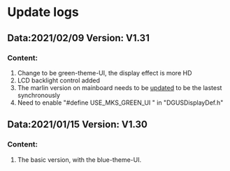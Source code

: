 # Update logs

## Data:2021/02/09       Version: V1.31

### Content:

1. Change to be green-theme-UI, the display effect is more HD
2. LCD backlight control added
3. The marlin version on mainboard needs to be [updated](https://github.com/makerbase-mks/Marlin-V2.X-MKS-H43) to be the lastest synchronously
4. Need to enable "\#define USE_MKS_GREEN_UI " in "DGUSDisplayDef.h"

## Data:2021/01/15       Version: V1.30

### Content:

1. The basic version, with the blue-theme-UI.

